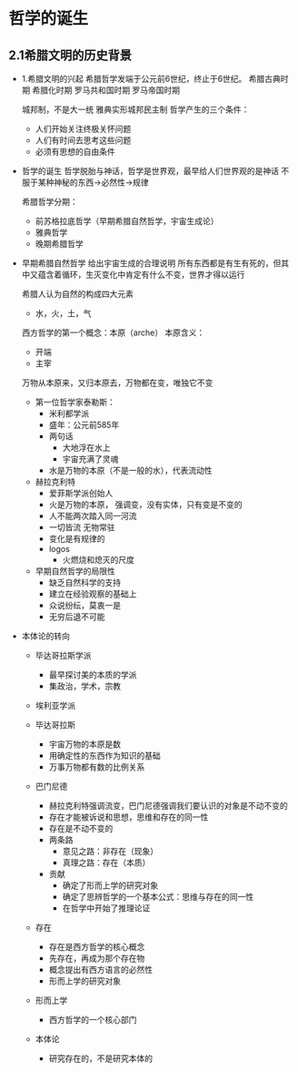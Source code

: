 # 哲学的诞生

## 2.1希腊文明的历史背景

- 1.希腊文明的兴起
  希腊哲学发端于公元前6世纪，终止于6世纪。
  希腊古典时期
  希腊化时期
  罗马共和国时期
  罗马帝国时期


  城邦制，不是大一统
  雅典实形城邦民主制
  哲学产生的三个条件：
  - 人们开始关注终极关怀问题
  - 人们有时间去思考这些问题
  - 必须有思想的自由条件
  
- 哲学的诞生
  哲学脱胎与神话，哲学是世界观，最早给人们世界观的是神话
  不服于某种神秘的东西->必然性->规律

  希腊哲学分期：
  - 前苏格拉底哲学（早期希腊自然哲学，宇宙生成论）
  - 雅典哲学
  - 晚期希腊哲学
  
- 早期希腊自然哲学
  给出宇宙生成的合理说明
  所有东西都是有生有死的，但其中又蕴含着循环，生灭变化中肯定有什么不变，世界才得以运行

  希腊人认为自然的构成四大元素
  - 水，火，土，气

  西方哲学的第一个概念：本原（arche）
  本原含义：
  - 开端
  - 主宰
  
  万物从本原来，又归本原去，万物都在变，唯独它不变

  - 第一位哲学家泰勒斯：
    - 米利都学派
    - 盛年：公元前585年
    - 两句话
      - 大地浮在水上
      - 宇宙充满了灵魂
    - 水是万物的本原（不是一般的水），代表流动性
  - 赫拉克利特
    - 爱菲斯学派创始人
    - 火是万物的本原， 强调变，没有实体，只有变是不变的
    - 人不能两次踏入同一河流
    - 一切皆流 无物常驻
    - 变化是有规律的
    - logos
      - 火燃烧和熄灭的尺度
  - 早期自然哲学的局限性
    - 缺乏自然科学的支持
    - 建立在经验观察的基础上
    - 众说纷纭，莫衷一是
    - 无穷后退不可能
- 本体论的转向
  - 毕达哥拉斯学派
    - 最早探讨美的本质的学派
    - 集政治，学术，宗教
  - 埃利亚学派

  - 毕达哥拉斯
    - 宇宙万物的本原是数
    - 用确定性的东西作为知识的基础
    - 万事万物都有数的比例关系
  - 巴门尼德
    - 赫拉克利特强调流变，巴门尼德强调我们要认识的对象是不动不变的
    - 存在才能被诉说和思想，思维和存在的同一性
    - 存在是不动不变的
    - 两条路
      - 意见之路：非存在（现象）
      - 真理之路：存在（本质）
    - 贡献
      - 确定了形而上学的研究对象
      - 确定了思辨哲学的一个基本公式：思维与存在的同一性
      - 在哲学中开始了推理论证

  - 存在
    - 存在是西方哲学的核心概念
    - 先存在，再成为那个存在物
    - 概念提出有西方语言的必然性
    - 形而上学的研究对象
  - 形而上学
    - 西方哲学的一个核心部门
  - 本体论
    - 研究存在的，不是研究本体的

